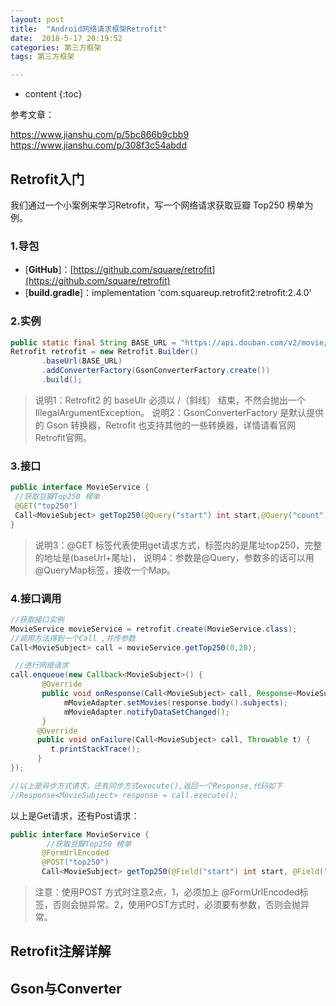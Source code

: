 ```yaml
---
layout: post
title:  "Android网络请求框架Retrofit"
date:  2018-5-17 20:19:52
categories: 第三方框架
tags: 第三方框架

---
```

* content
{:toc}




参考文章：

https://www.jianshu.com/p/5bc866b9cbb9
https://www.jianshu.com/p/308f3c54abdd

## Retrofit入门

我们通过一个小案例来学习Retrofit，写一个网络请求获取豆瓣 Top250 榜单为例。

### 1.导包

- [**GitHub**]：[https://github.com/square/retrofit](https://github.com/square/retrofit)
- [**build.gradle**]：implementation 'com.squareup.retrofit2:retrofit:2.4.0'

### 2.实例

```java
public static final String BASE_URL = "https://api.douban.com/v2/movie/";
Retrofit retrofit = new Retrofit.Builder() 
       .baseUrl(BASE_URL) 
       .addConverterFactory(GsonConverterFactory.create())
       .build();
```

> 说明1：Retrofit2 的 baseUlr 必须以 /（斜线） 结束，不然会抛出一个 IllegalArgumentException。
> 说明2：GsonConverterFactory 是默认提供的 Gson 转换器，Retrofit 也支持其他的一些转换器，详情请看官网Retrofit官网。

### 3.接口

```java
public interface MovieService { 
 //获取豆瓣Top250 榜单 
 @GET("top250")
 Call<MovieSubject> getTop250(@Query("start") int start,@Query("count")int count);
}
```

> 说明3：@GET 标签代表使用get请求方式，标签内的是尾址top250，完整的地址是(baseUrl+尾址)，
> 说明4：参数是@Query，参数多的话可以用@QueryMap标签，接收一个Map。

### 4.接口调用

```java
//获取接口实例
MovieService movieService = retrofit.create(MovieService.class); 
//调用方法得到一个Call ,并传参数
Call<MovieSubject> call = movieService.getTop250(0,20);

 //进行网络请求 
call.enqueue(new Callback<MovieSubject>() {
       @Override 
       public void onResponse(Call<MovieSubject> call, Response<MovieSubject> response) { 
            mMovieAdapter.setMovies(response.body().subjects);     
            mMovieAdapter.notifyDataSetChanged(); 
       } 
      @Override 
      public void onFailure(Call<MovieSubject> call, Throwable t) { 
         t.printStackTrace(); 
      } 
});

//以上是异步方式请求，还有同步方式execute(),返回一个Response,代码如下
//Response<MovieSubject> response = call.execute();
```

以上是Get请求，还有Post请求：
```java
public interface MovieService { 
        //获取豆瓣Top250 榜单 
       @FormUrlEncoded
       @POST("top250") 
       Call<MovieSubject> getTop250(@Field("start") int start, @Field("count") int count);
```

> 注意：使用POST 方式时注意2点，1，必须加上 @FormUrlEncoded标签，否则会抛异常。2，使用POST方式时，必须要有参数，否则会抛异常。

## Retrofit注解详解

## Gson与Converter